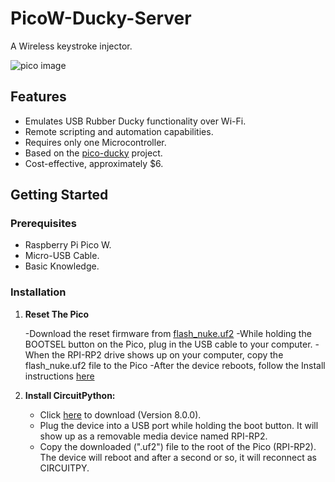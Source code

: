 # PicoW-Ducky-Server
A Wireless keystroke injector.

![pico image](https://github.com/Master629/PicoW-Ducky-Server/assets/125476463/0efbedc9-9807-42a5-b591-0ce250ef1e07)


## Features

- Emulates USB Rubber Ducky functionality over Wi-Fi.
- Remote scripting and automation capabilities.
- Requires only one Microcontroller.
- Based on the [pico-ducky](https://github.com/dbisu/pico-ducky) project.
- Cost-effective, approximately $6.

## Getting Started

### Prerequisites

- Raspberry Pi Pico W.
- Micro-USB Cable.
- Basic Knowledge.

### Installation

1. **Reset The Pico**

   -Download the reset firmware from [flash_nuke.uf2](https://datasheets.raspberrypi.com/soft/flash_nuke.uf2)
   -While holding the BOOTSEL button on the Pico, plug in the USB cable to your computer.
   -When the RPI-RP2 drive shows up on your computer, copy the flash_nuke.uf2 file to the Pico
   -After the device reboots, follow the Install instructions [here](https://github.com/Master629/Raspberry-Pi-Pico-W-Web-Server/blob/main/Preparing%20your%20Pico%20and%20computer.md)


2. **Install CircuitPython:**

   - Click [here](https://adafruit-circuit-python.s3.amazonaws.com/bin/raspberry_pi_pico_w/fr/adafruit-circuitpython-raspberry_pi_pico_w-fr-8.0.0.uf2) to download (Version 8.0.0).
   - Plug the device into a USB port while holding the boot button. It will show up as a removable media device named RPI-RP2.
   - Copy the downloaded (".uf2") file to the root of the Pico (RPI-RP2). The device will reboot and after a second or so, it will reconnect as CIRCUITPY.

